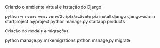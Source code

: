 Criando o ambiente virtual e instação do Django

python -m venv venv
venv/Scripts/activate
pip install django 
django-admin startproject myproject
python manage.py startapp products

Criação do models e migrações

python manage.py makemigrations 
python manage,py migrate